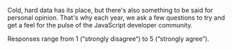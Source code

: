 Cold, hard data has its place, but there's also something to be said for personal opinion. That's why each year, we ask a few questions to try and get a feel for the pulse of the JavaScript developer community. 

Responses range from 1 (“strongly disagree“) to 5 (“strongly agree”).